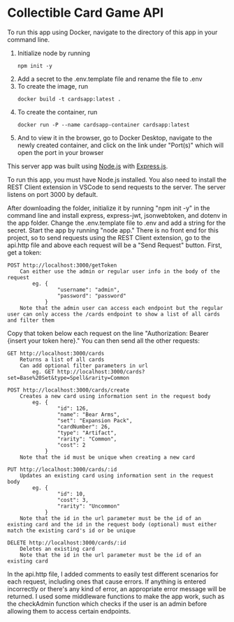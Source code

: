 # Collectible Card Game API

To run this app using Docker, navigate to the directory of this app in your command line.
1. Initialize node by running
    ```
    npm init -y
    ```
2. Add a secret to the .env.template file and rename the file to .env
3. To create the image, run
    ```
    docker build -t cardsapp:latest .
    ```
4. To create the container, run
    ```
    docker run -P --name cardsapp-container cardsapp:latest
    ```
5. And to view it in the browser, go to Docker Desktop, navigate to the newly created container, and click on the link under "Port(s)" which will open the port in your browser


This server app was built using <a href="https://nodejs.org/" target="_blank" rel="noopener noreferrer">Node.js</a> with <a href="https://expressjs.org/" target="_blank" rel="noopener noreferrer">Express.js</a>.

To run this app, you must have Node.js installed. You also need to install the REST Client extension in VSCode to send requests to the server. The server listens on port 3000 by default.

After downloading the folder, initialize it by running "npm init -y" in the command line and install express, express-jwt, jsonwebtoken, and dotenv in the app folder. Change the .env.template file to .env and add a string for the secret. Start the app by running "node app." There is no front end for this project, so to send requests using the REST Client extension, go to the api.http file and above each request will be a "Send Request" button. First, get a token:

    POST http://localhost:3000/getToken
        Can either use the admin or regular user info in the body of the request
            eg. {
                    "username": "admin",
                    "password": "password"
                }
        Note that the admin user can access each endpoint but the regular user can only access the /cards endpoint to show a list of all cards and filter them

Copy that token below each request on the line "Authorization: Bearer {insert your token here}." You can then send all the other requests:

    GET http://localhost:3000/cards
        Returns a list of all cards
        Can add optional filter parameters in url
            eg. GET http://localhost:3000/cards?set=Base%20Set&type=Spell&rarity=Common

    POST http://localhost:3000/cards/create
        Creates a new card using information sent in the request body
            eg. {
                    "id": 126,
                    "name": "Bear Arms",
                    "set": "Expansion Pack",
                    "cardNumber": 26,
                    "type": "Artifact",
                    "rarity": "Common",
                    "cost": 2
                }
        Note that the id must be unique when creating a new card

    PUT http://localhost:3000/cards/:id
        Updates an existing card using information sent in the request body
            eg. {
                    "id": 10,
                    "cost": 3,
                    "rarity": "Uncommon"
                }
        Note that the id in the url parameter must be the id of an existing card and the id in the request body (optional) must either match the existing card's id or be unique

    DELETE http://localhost:3000/cards/:id
        Deletes an existing card
        Note that the id in the url parameter must be the id of an existing card

In the api.http file, I added comments to easily test different scenarios for each request, including ones that cause errors. If anything is entered incorrectly or there's any kind of error, an appropriate error message will be returned. I used some middleware functions to make the app work, such as the checkAdmin function which checks if the user is an admin before allowing them to access certain endpoints.